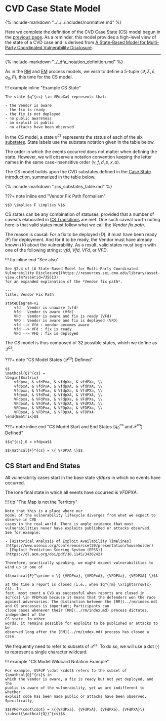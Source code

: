 # CVD Case State Model

{% include-markdown "../../../includes/normative.md" %}

Here we complete the definition of the CVD Case State (CS) model begun in the [previous page](index.md).
As a reminder, this model provides a high-level view of the state of a CVD case and is
derived from [A State-Based Model for Multi-Party Coordinated Vulnerability Disclosure](https://resources.sei.cmu.edu/library/asset-view.cfm?assetid=735513).

---

{% include-markdown "../_dfa_notation_definition.md" %}

As in the [RM](../rm/index.md) and [EM](../em/index.md) process models, we wish to define a 5-tuple
$(\mathcal{Q},\Sigma,\delta,q_0,F)$, this time for the CS model.

!!! example inline "Example CS State"

    The state $q^{cs} \in VFdpXa$ represents that:

    - the Vendor is aware
    - the fix is ready
    - the fix is not deployed
    - no public awareness
    - an exploit is public
    - no attacks have been observed

In the CS model, a state $q^{cs}$ represents the status of each of the six [substates](index.md).
State labels use the substate notation given in the table below.

The order in which the events occurred does not matter when defining the state.
However, we will observe a notation convention keeping the letter names in the same case-insensitive order
$(v,f,d,p,x,a)$.

The CS model builds upon the CVD substates defined in the [Case State introduction](index.md), summarized
in the table below.

<a name="cs-model-states-defined"></a>
{% include-markdown "./cs_substates_table.md" %}

???+ note inline end "Vendor Fix Path Formalism"

    $$D \implies F \implies V$$

CS states can be any combination of statuses, provided that a number of caveats elaborated in
[CS Transitions](#cs-transitions) are met.
One such caveat worth noting here is that valid states must follow what we call the *Vendor fix path*.

The reason is causal: For a fix to be deployed (*D*), it must have been ready (*F*) for deployment.
And for it to be ready, the Vendor must have already known (*V*) about the vulnerability.
As a result, valid states must begin with one of the following strings: *vfd*, *Vfd*, *VFd*, or *VFD*.

!!! tip inline end "See also"

    See §2.4 of [A State-Based Model for Multi-Party Coordinated Vulnerability Disclosure](https://resources.sei.cmu.edu/library/asset-view.cfm?assetid=735513)
    for an expanded explanation of the *Vendor fix path*.

```mermaid
---
title: Vendor Fix Path
---
stateDiagram-v2
    vfd : Vendor is unaware (vfd)
    Vfd : Vendor is aware (Vfd)
    VFd : Vendor is aware and fix is ready (VFd)
    VFD : Vendor is aware and fix is deployed (VFD)
    vfd --> Vfd : vendor becomes aware
    Vfd --> VFd : fix is ready
    VFd --> VFD : fix is deployed
```

The CS model is thus
composed of 32 possible states, which we define as $\mathcal{Q}^{cs}$.

???+ note "CS Model States ($\mathcal{Q}^{cs}$) Defined"

    $$
    \mathcal{Q}^{cs} = 
    \begin{Bmatrix}
        vfdpxa, & vfdPxa, & vfdpXa, & vfdPXa, \\
        vfdpxA, & vfdPxA, & vfdpXA, & vfdPXA, \\
        Vfdpxa, & VfdPxa, & VfdpXa, & VfdPXa, \\
        VfdpxA, & VfdPxA, & VfdpXA, & VfdPXA, \\
        VFdpxa, & VFdPxa, & VFdpXa, & VFdPXa, \\
        VFdpxA, & VFdPxA, & VFdpXA, & VFdPXA, \\
        VFDpxa, & VFDPxa, & VFDpXa, & VFDPXa, \\
        VFDpxA, & VFDPxA, & VFDpXA, & VFDPXA
    \end{Bmatrix}$$

???+ note inline end "CS Model Start and End States ($q^{cs}_0$ and $\mathcal{F}^{cs}$) Defined"

    $$q^{cs}_0 = vfdpxa$$

    $$\mathcal{F}^{cs} = \{ VFDPXA \}$$

## CS Start and End States

All vulnerability cases start in the base state *vfdpxa* in which no
events have occurred.

The lone final state in which all events have occurred is *VFDPXA*.  

!!! tip "The Map is not the Territory"

    Note that this is a place where our
    model of the vulnerability lifecycle diverges from what we expect to
    observe in CVD
    cases in the real world. There is ample evidence that most
    vulnerabilities never have exploits published or attacks observed.
    See for example:
    
    - [Historical Analysis of Exploit Availability Timelines](https://www.usenix.org/conference/cset20/presentation/householder)
    - [Exploit Prediction Scoring System (EPSS)](https://dl.acm.org/doi/pdf/10.1145/3436242)
    
    Therefore, practically speaking, we might expect vulnerabilities to wind up in one of
    
    $$\mathcal{F}^\prime = \{ {VFDPxa}, {VFDPxA}, {VFDPXa}, {VFDPXA} \}$$ 
    
    at the time a report is closed (i.e., when $q^{rm} \xrightarrow{c} C$). In
    fact, most count a CVD as successful when reports are closed in
    $q^{cs} \in VFDPxa$ because it means that the defenders won the race
    against adversaries. The distinction between the [RM](../rm/index.md) and CS processes is important; Participants can
    close cases whenever their [RM](../rm/index.md) process dictates, independent of the
    CS state. In other
    words, it remains possible for exploits to be published or attacks to be
    observed long after the [RM](../rm/index.md) process has closed a case.

We frequently need to refer to subsets of $\mathcal{Q}^{cs}$. To do so,
we will use a dot ($\cdot$) to represent a single character wildcard.

!!! example "CS Model Wildcard Notation Example"

    For example, $VFdP \cdot \cdot$ refers to the subset of $\mathcal{Q}^{cs}$ in
    which the Vendor is aware, a fix is ready but not yet deployed, and the
    public is aware of the vulnerability, yet we are indifferent to whether
    exploit code has been made public or attacks have been observed.
    Specifically,

    $${VFdP\cdot\cdot} = \{{VFdPxa}, {VFdPxA}, {VFdPXa}, {VFdPXA}\} \subset{\mathcal{Q}}^{cs}$$

